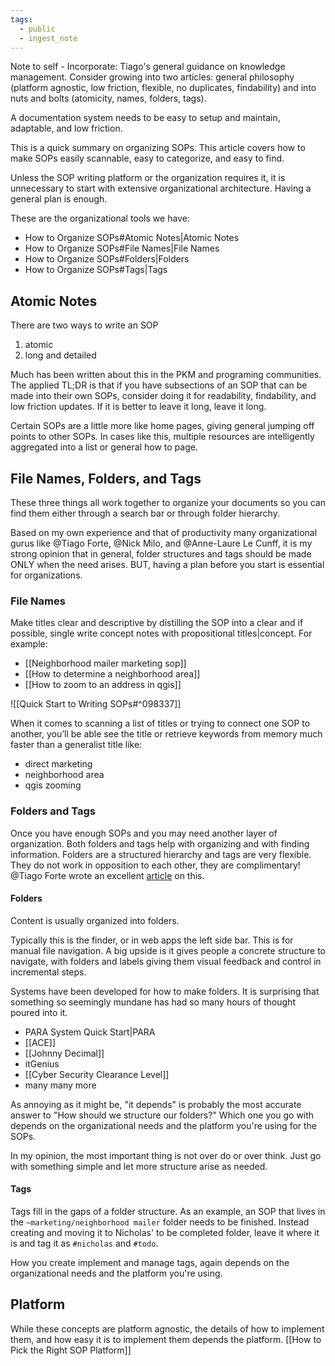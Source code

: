 ```yaml
---
tags:
  - public
  - ingest_note
---
```

Note to self - Incorporate: Tiago's general guidance on knowledge management. Consider growing into two articles: general philosophy (platform agnostic, low friction, flexible, no duplicates, findability) and into nuts and bolts (atomicity, names, folders, tags).

A documentation system needs to be easy to setup and maintain, adaptable, and low friction.

This is a quick summary on organizing SOPs. This article covers how to make SOPs easily scannable, easy to categorize, and easy to find.

Unless the SOP writing platform or the organization requires it, it is unnecessary to start with extensive organizational architecture. Having a general plan is enough.

These are the organizational tools we have:
- How to Organize SOPs#Atomic Notes|Atomic Notes
- How to Organize SOPs#File Names|File Names
- How to Organize SOPs#Folders|Folders
- How to Organize SOPs#Tags|Tags
## Atomic Notes
There are two ways to write an SOP
1. atomic 
2. long and detailed

Much has been written about this in the PKM and programing communities. The applied TL;DR is that if you have subsections of an SOP that can be made into their own SOPs, consider doing it for readability, findability, and low friction updates. If it is better to leave it long, leave it long.

Certain SOPs are a little more like home pages, giving general jumping off points to other SOPs. In cases like this, multiple resources are intelligently aggregated into a list or general how to page. 
## File Names, Folders, and Tags
These three things all work together to organize your documents so you can find them either through a search bar or through folder hierarchy.

Based on my own experience and that of productivity many organizational gurus like @Tiago Forte, @Nick Milo, and @Anne-Laure Le Cunff, it is my strong opinion that in general, folder structures and tags should be made ONLY when the need arises. BUT, having a plan before you start is essential for organizations.
### File Names
Make titles clear and descriptive by distilling the SOP into a clear and if possible, single write concept notes with propositional titles|concept. For example:
- [[Neighborhood mailer marketing sop]]
- [[How to determine a neighborhood area]]
- [[How to zoom to an address in qgis]]

![[Quick Start to Writing SOPs#^098337]]

When it comes to scanning a list of titles or trying to connect one SOP to another, you’ll be able see the title or retrieve keywords from memory much faster than a generalist title like:
- direct marketing
- neighborhood area
- qgis zooming
### Folders and Tags
Once you have enough SOPs and you may need another layer of organization. Both folders and tags help with organizing and with finding information. Folders are a structured hierarchy and tags are very flexible. They do not work in opposition to each other, they are complimentary! @Tiago Forte wrote an excellent [article](https://fortelabs.com/blog/a-complete-guide-to-tagging-for-personal-knowledge-management/) on this.
#### Folders
Content is usually organized into folders.

Typically this is the finder, or in web apps the left side bar. This is for manual file navigation. A big upside is it gives people a concrete structure to navigate, with folders and labels giving them visual feedback and control in incremental steps.

Systems have been developed for how to make folders. It is surprising that something so seemingly mundane has had so many hours of thought poured into it.
- PARA System Quick Start|PARA
- [[ACE]]
- [[Johnny Decimal]]
- itGenius
- [[Cyber Security Clearance Level]]
- many many more

As annoying as it might be, "it depends" is probably the most accurate answer to "How should we structure our folders?" Which one you go with depends on the organizational needs and the platform you're using for the SOPs.

In my opinion, the most important thing is not over do or over think. Just go with something simple and let more structure arise as needed.
#### Tags
Tags fill in the gaps of a folder structure. As an example, an SOP that lives in the `~marketing/neighborhood mailer` folder needs to be finished. Instead creating and moving it to Nicholas' to be completed folder, leave it where it is and tag it as `#nicholas` and `#todo`.

How you create implement and manage tags, again depends on the organizational needs and the platform you're using.
## Platform
While these concepts are platform agnostic, the details of how to implement them, and how easy it is to implement them depends the platform. [[How to Pick the Right SOP Platform]]

